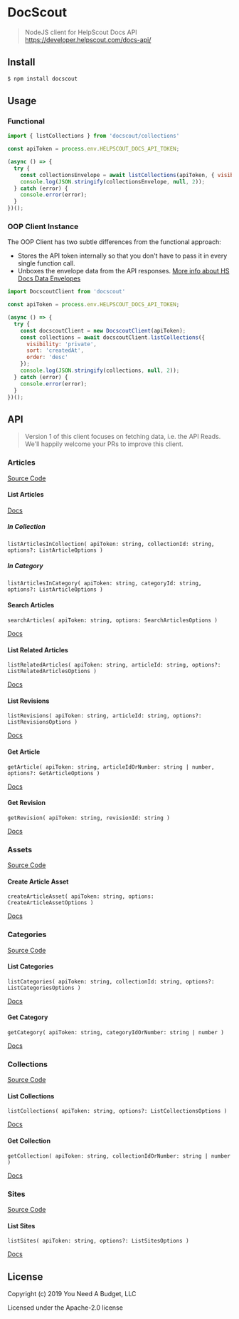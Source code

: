 # DocScout

> NodeJS client for HelpScout Docs API
> https://developer.helpscout.com/docs-api/

## Install

```js
$ npm install docscout
```

## Usage

### Functional

```js
import { listCollections } from 'docscout/collections'

const apiToken = process.env.HELPSCOUT_DOCS_API_TOKEN;

(async () => {
  try {
    const collectionsEnvelope = await listCollections(apiToken, { visibility: 'private', sort: 'createdAt', order: 'asc'  });
    console.log(JSON.stringify(collectionsEnvelope, null, 2));
  } catch (error) {
    console.error(error);
  }
})();
```

### OOP Client Instance

The OOP Client has two subtle differences from the functional approach:

* Stores the API token internally so that you don't have to pass it in every single function call.
* Unboxes the envelope data from the API responses. [More info about HS Docs Data Envelopes](https://developer.helpscout.com/docs-api/#response-envelopes)

```js
import DocscoutClient from 'docscout'

const apiToken = process.env.HELPSCOUT_DOCS_API_TOKEN;

(async () => {
  try {
    const docscoutClient = new DocscoutClient(apiToken);
    const collections = await docscoutClient.listCollections({
      visibility: 'private',
      sort: 'createdAt',
      order: 'desc'
    });
    console.log(JSON.stringify(collections, null, 2));
  } catch (error) {
    console.error(error);
  }
})();

```

## API

> Version 1 of this client focuses on fetching data, i.e. the API Reads.
> We'll happily welcome your PRs to improve this client.

### Articles

[Source Code](src/articles.ts)

#### List Articles

[Docs](https://developer.helpscout.com/docs-api/articles/list/)

##### In Collection

`listArticlesInCollection( apiToken: string, collectionId: string, options?: ListArticleOptions )`

##### In Category

`listArticlesInCategory( apiToken: string, categoryId: string, options?: ListArticleOptions )`

#### Search Articles

`searchArticles( apiToken: string, options: SearchArticlesOptions )`

[Docs](https://developer.helpscout.com/docs-api/articles/search/)

#### List Related Articles

`listRelatedArticles( apiToken: string, articleId: string, options?: ListRelatedArticlesOptions )`

[Docs](https://developer.helpscout.com/docs-api/articles/list-related/)

#### List Revisions

`listRevisions( apiToken: string, articleId: string, options?: ListRevisionsOptions )`

[Docs](https://developer.helpscout.com/docs-api/articles/revisions/list/)

#### Get Article

`getArticle( apiToken: string, articleIdOrNumber: string | number, options?: GetArticleOptions )`

[Docs](https://developer.helpscout.com/docs-api/articles/get/)

#### Get Revision

`getRevision( apiToken: string, revisionId: string )`

[Docs](https://developer.helpscout.com/docs-api/articles/revisions/get/)

### Assets

[Source Code](src/assets.ts)

#### Create Article Asset

`createArticleAsset( apiToken: string, options: CreateArticleAssetOptions )`

[Docs](https://developer.helpscout.com/docs-api/assets/create-article/)

### Categories

[Source Code](src/categories.ts)

#### List Categories

`listCategories( apiToken: string, collectionId: string, options?: ListCategoriesOptions )`

[Docs](https://developer.helpscout.com/docs-api/categories/list/)

#### Get Category

`getCategory( apiToken: string, categoryIdOrNumber: string | number )`

[Docs](https://developer.helpscout.com/docs-api/categories/get/)

### Collections

[Source Code](src/collections.ts)

#### List Collections

`listCollections( apiToken: string, options?: ListCollectionsOptions )`

[Docs](https://developer.helpscout.com/docs-api/collections/list/)

#### Get Collection

`getCollection( apiToken: string, collectionIdOrNumber: string | number )`

[Docs](https://developer.helpscout.com/docs-api/collections/get/)

### Sites

[Source Code](src/sites.ts)

#### List Sites

`listSites( apiToken: string, options?: ListSitesOptions )`

[Docs](https://developer.helpscout.com/docs-api/sites/list/)

## License

Copyright (c) 2019 You Need A Budget, LLC

Licensed under the Apache-2.0 license
